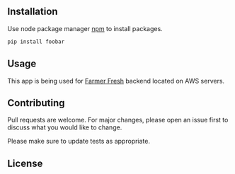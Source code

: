 ## Installation

Use node package manager [npm](https://nodejs.org/en/) to install packages.

```bash
pip install foobar
```

## Usage

This app is being used for [Farmer Fresh](https://farmerfresh.ca/) backend located on AWS servers.

## Contributing
Pull requests are welcome. For major changes, please open an issue first to discuss what you would like to change.

Please make sure to update tests as appropriate.

## License
